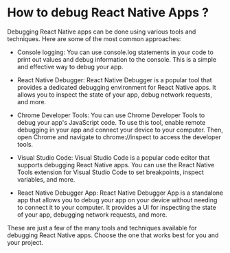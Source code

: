 # How to debug React Native Apps ?

Debugging React Native apps can be done using various tools and techniques. Here are some of the most common approaches:

- Console logging: You can use console.log statements in your code to print out values and debug information to the console. This is a simple and effective way to debug your app.

- React Native Debugger: React Native Debugger is a popular tool that provides a dedicated debugging environment for React Native apps. It allows you to inspect the state of your app, debug network requests, and more.

- Chrome Developer Tools: You can use Chrome Developer Tools to debug your app's JavaScript code. To use this tool, enable remote debugging in your app and connect your device to your computer. Then, open Chrome and navigate to chrome://inspect to access the developer tools.

- Visual Studio Code: Visual Studio Code is a popular code editor that supports debugging React Native apps. You can use the React Native Tools extension for Visual Studio Code to set breakpoints, inspect variables, and more.

- React Native Debugger App: React Native Debugger App is a standalone app that allows you to debug your app on your device without needing to connect it to your computer. It provides a UI for inspecting the state of your app, debugging network requests, and more.

These are just a few of the many tools and techniques available for debugging React Native apps. Choose the one that works best for you and your project.
